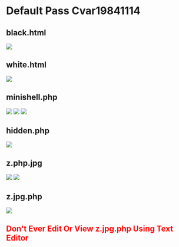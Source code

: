 <h1>Default Pass Cvar19841114</h1>
<h2>black.html</h2>
<img src="images/black.png" />
<h2>white.html</h2>
<img src="images/white.png" />
<h2>minishell.php</h2>
<img src="images/minishell.jpg" />
<img src="images/minishell2.jpg" />
<img src="images/minishell3.jpg" />
<h2>hidden.php</h2>
<img src="images/hidden.jpg" />
<h2>z.php.jpg</h2>
<img src="images/z.php.jpg" />
<img src="images/z.php.jpg.png" />
<h2>z.jpg.php</h2>
<img src="images/z.jpg.php.jpg" />
<h2 style="color:red;">Don't Ever Edit Or View z.jpg.php Using Text Editor</h2>